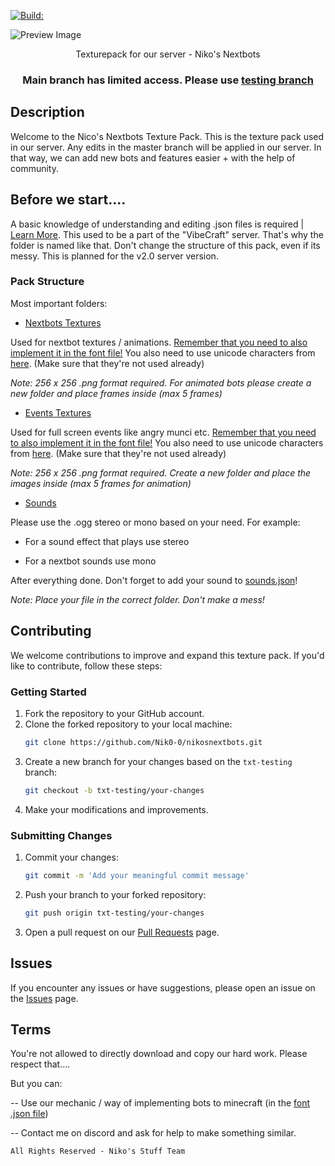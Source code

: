 [![Build:](https://github.com/Nik0-0/nikosnextbotspack/actions/workflows/build_packs.yml/badge.svg?branch=main)](https://github.com/Nik0-0/nikosnextbotspack/actions/workflows/build_packs.yml)

![Preview Image](https://cdn.discordapp.com/attachments/1079841488365686854/1186730327264198666/n_maintitle.png?ex=65a6c4be&is=65944fbe&hm=2ae5af54dcc94b1d1ca449d9eb3d9e784bcc2cdad42666ce182228c3bccbdb79&)
<p align="center">Texturepack for our server - Niko's Nextbots</p>

### **<p align="center">Main branch has limited access. Please use [testing branch](https://github.com/Nik0-0/nikosnextbots/tree/txt-testing)</p>**

## Description

Welcome to the Nico's Nextbots Texture Pack. This is the texture pack used in our server. Any edits in the master branch will be applied in our server. In that way, we can add new bots and features easier + with the help of community.

## Before we start....

A basic knowledge of understanding and editing .json files is required | [Learn More](https://minecraft.wiki/w/Font).
This used to be a part of the "VibeCraft" server. That's why the folder is named like that. Don't change the structure of this pack, even if its messy. This is planned for the v2.0 server version.

### Pack Structure
Most important folders:

- [Nextbots Textures](https://github.com/Nik0-0/nikosnextbotspack/tree/txt-main/main/assets/vibecraft/textures/nextbots)

Used for nextbot textures / animations. [Remember that you need to also implement it in the font file!](https://github.com/Nik0-0/nikosnextbotspack/blob/txt-main/main/assets/minecraft/font/default.json)
You also need to use unicode characters from [here](https://unicode.bayashi.net/?page=1900). (Make sure that they're not used already)

*Note: 256 x 256 .png format required. For animated bots please create a new folder and place frames inside (max 5 frames)*

- [Events Textures](https://github.com/Nik0-0/nikosnextbotspack/tree/txt-main/main/assets/vibecraft/textures/events)
 
Used for full screen events like angry munci etc.
[Remember that you need to also implement it in the font file!](https://github.com/Nik0-0/nikosnextbotspack/blob/txt-main/main/assets/minecraft/font/default.json)
You also need to use unicode characters from [here](https://unicode.bayashi.net/?page=1900). (Make sure that they're not used already)

*Note: 256 x 256 .png format required. Create a new folder and place the images inside (max 5 frames for animation)*

- [Sounds](https://github.com/Nik0-0/nikosnextbotspack/tree/txt-main/main/assets/vibecraft/sounds)

Please use the .ogg stereo or mono based on your need. For example:

- For a sound effect that plays use stereo

- For a nextbot sounds use mono

After everything done. Don't forget to add your sound to [sounds.json](https://github.com/Nik0-0/nikosnextbotspack/blob/txt-main/main/assets/vibecraft/sounds.json)!

*Note: Place your file in the correct folder. Don't make a mess!*

## Contributing

We welcome contributions to improve and expand this texture pack. If you'd like to contribute, follow these steps:

### Getting Started 
1. Fork the repository to your GitHub account.
2. Clone the forked repository to your local machine:
   ```sh
   git clone https://github.com/Nik0-0/nikosnextbots.git
   ```
4. Create a new branch for your changes based on the `txt-testing` branch:
   ```sh
   git checkout -b txt-testing/your-changes
   ```
6. Make your modifications and improvements.

### Submitting Changes 
1. Commit your changes:
   ```sh
   git commit -m 'Add your meaningful commit message'
   ```
5. Push your branch to your forked repository:
   ```sh
   git push origin txt-testing/your-changes
   ```
8. Open a pull request on our [Pull Requests](https://github.com/Nik0-0/nikosnextbotspack/pulls) page.

## Issues

If you encounter any issues or have suggestions, please open an issue on the [Issues](https://github.com/Nik0-0/nikosnextbotspack/issues) page.




## Terms

You're not allowed to directly download and copy our hard work. Please respect that....

But you can:

-- Use our mechanic / way of implementing bots to minecraft (in the [font .json file](https://github.com/Nik0-0/nikosnextbotspack/blob/txt-main/main/assets/minecraft/font/default.json))

-- Contact me on discord and ask for help to make something similar.

    All Rights Reserved - Niko's Stuff Team
